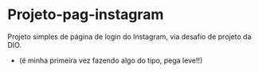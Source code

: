 # Projeto-pag-instagram
Projeto simples de página de login do Instagram, via desafio de projeto da DIO.
- (é minha primeira vez fazendo algo do tipo, pega leve!!)
